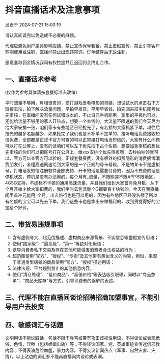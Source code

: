 # 抖音直播话术及注意事项

发表于 2024-07-21 15:00:19

请认真阅读完以免造成不必要的麻烦。

代理应避免用户差评影响店铺，禁止宣传保号套餐，禁止虚假宣传，禁止引导客户短期使用或注销，直播间禁止出现违禁词，订单结算后无故注销。

恶意套取佣金情况我司有权拉黑并且追回佣金终止合作。

## 一、直播话术参考

(仅作为参考具体请按套餐标准去改编)

平时流量不够用，月租很贵的，爱打游戏爱看电影的哥姐，想试试水的点击右下方链接去拍，拍下解决流量问题，早拍早发货，早用早省钱，拍完回来扣手机尾号优先审核，在直播间没有任何试错成本的，不止自己手机能用，家里的平板也可以，还能给流量不够用的家人开热点，想要一个省钱的，大流量不限速的我们今天尽力给大家安排一张，咱们家卡有些地区已经抢光了，有名额的大家抓紧下单，越往后抢光的越多名额越少，如果抢完了我们也是不补单不加单的，接听电话免费接收短信免费，全部都是正规卡官方可查的可以正常接打电话发短信的，大家有什么问题可以打在公屏上，没有的话咱们可以左下角先拍下占个名额，想要加急审核的想优先审核的你们可以把尾号打在公屏上，给xxx安排个优先审核啊，去秒拍秒领就可以，官方可以查官方可以验的，正规套餐资费，没有额外的扣费隐形的消费捆绑消费朋友们，全程高速网速给到大家的是一个正规的号卡号段，不是物某卡不是虚拟号，打电话发短信注册软件全部支持，开卡的话是需要付费的，因为不充费的话是停机状态，停机是没有办法用的，每个月有_流量，不限网速不限APP不限地区，4G5G支持，不虚标不卡顿的通用高速流量，并且我们给到大家首月免月租，从下个月开始才给大家扣费的，我们平时去包流量个G都要百十块钱的，今天在我直播间里首冲元能用_个月，出去旅行也是可以用的，因为有些地区已经没名额了所以有名额的宝宝可以先去下单，我们这些卡也是拿出来做福利的，收到货觉得好的宝宝给个好评。

## 二、带货易违规事项

1. 含有虚假夸大、超范围描述、虚构商品来源背景、不实信息等虚假宣传用语；
2. 使用“国家级”、“最高级”、“第一”等绝对化用语；
3. 诱导消费者私下交易及存在其他可能侵害消费者合法权益的行为；
4. 超范围使用“官方”、“授权”、“专卖”及其他带有类似含义的内容，例如，来源于普通类型店铺的商品使用“官方”、“授权”描述用语；
5. 法律法规、平台规则禁止的其他信息内容。
6. 使用"清仓处理"、"低价商品"、"超值价格"等表达吸引眼球，同时以"商品憋单"、"商品无库存"等方式，引导消费者的误解的表述。

## 三、代理不能在直播间谈论招聘招商加盟事宜，不能引导用户去投资

## 四、敏感词汇与话题

文明用语不能说脏话，包括不限于辱骂或带有攻击歧视性用语，不得谈论或表现低俗、色情、淫秽（包括嫖娼出轨）等；不得谈论国家、党、英雄事迹宣传迷信邪教内容；不得表演危险血腥，暴力内容。不得妄议新闻热点（军事、自然灾害、灾情），以上沾边的词汇都不能再直播间内谈论或表演。
